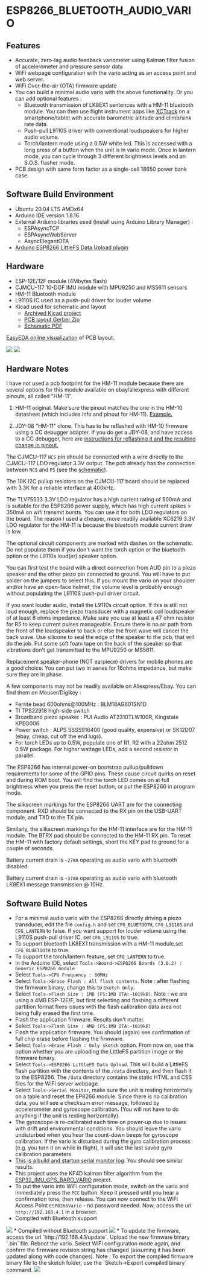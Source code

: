 # ESP8266_BLUETOOTH_AUDIO_VARIO

## Features
* Accurate, zero-lag audio feedback variometer using Kalman filter fusion of accelerometer and pressure sensor data
* WiFi webpage configuration with the vario acting as an access point and web server.
* WiFi Over-the-air (OTA) firmware update 
* You can build a minimal audio vario with the above functionality. Or you can add optional features :
    * Bluetooth transmission of LK8EX1 sentences with a HM-11 bluetooth module. You can then use 
flight instrument apps like [XCTrack](https://xctrack.org/) on a smartphone/tablet with accurate barometric altitude and climb/sink rate data.
    * Push-pull L9110S driver with conventional loudspeakers for higher audio volume. 
    * Torch/lantern mode using a 0.5W white led. This is accessed with a long press of a button when the unit is in vario mode. Once in lantern mode, you can cycle through 3 different brightness levels and an S.O.S. flasher mode.
* PCB design with same form factor as a single-cell 18650 power bank case. 

## Software Build Environment 
* Ubuntu 20.04 LTS AMDx64
* Arduino IDE version 1.8.16
* External Arduino libraries used (install using Arduino Library Manager) : 
  * ESPAsyncTCP
  * ESPAsyncWebServer
  * AsyncElegantOTA
* [Arduino ESP8266 LittleFS Data Upload plugin](https://github.com/earlephilhower/arduino-esp8266littlefs-plugin/releases)

## Hardware

* ESP-12E/12F module (4Mbytes flash)
* CJMCU-117 10-DOF IMU module with MPU9250 and MS5611 sensors
* HM-11 Bluetooth module
* L9110S IC used as a push-pull driver for louder volume 
* Kicad used for schematic and layout
  * [Archived Kicad project](hw/esp8266_bluetooth_vario_kicad.zip)
  * [PCB layout Gerber Zip](hw/esp8266_bluetooth_vario_gerber.zip)
  * [Schematic PDF](hw/esp8266_bluetooth_vario_schematic.pdf)

[EasyEDA online visualization](https://gerber-viewer.easyeda.com/showcase) of PCB layout. 

<img src="hw/esp8266_bluetooth_vario_top.png">

<img src="hw/esp8266_bluetooth_vario_bot.png">

## Hardware Notes

I have not used a pcb footprint for the HM-11 module because there are several options for this
module available on ebay/aliexpress with different pinouts, all called "HM-11".

1. HM-11 original. Make sure the pinout matches the one in the HM-10 datasheet (which includes info and pinout for HM-11). [Example.](https://www.seeedstudio.com/Bluetooth-V4.0-HM-11-BLE-Module-p-1803.html)

2. JDY-08 "HM-11" clone. This has to be reflashed with HM-10 firmware using a CC debugger adapter. 
If you do get a JDY-08, and have access to a CC debugger, here are [instructions for reflashing it and the resulting change in pinout.](https://www.iot-experiments.com/jdy-08/)

The CJMCU-117 `NCS` pin should be connected with a wire directly to the 
CJMCU-117  LDO regulator 3.3V output. The pcb already has the connection between `NCS` and `PS` (see the [schematic](hw/esp8266_bluetooth_vario_schematic.pdf)).

The 10K I2C pullup resistors on the CJMCU-117 board should be replaced with 3.3K for a reliable interface at 400kHz.

The TLV75533 3.3V LDO regulator has a high current rating of 500mA and is suitable for the ESP8266 power supply, which has high current spikes > 350mA on wifi transmit bursts. You can use it for both LDO regulators on the board. The reason I used a cheaper, more readily available XC6219 3.3V LDO regulator for the HM-11 is because the bluetooth module current draw is low.

The optional circuit components are marked with dashes on the schematic. Do not populate them if 
you don't want the torch option or the bluetooth option or the L9110s loud(er) speaker option. 

You can first test the board with a direct connection from AUD pin to a piezo speaker and the other piezo
pin connected to ground. You will have to put solder on the jumpers to select this.
If you mount the vario on your shoulder and/or have an open-face helmet, the volume level is probably enough without populating the L9110S push-pull driver circuit.

If you want louder audio, install the L9110s circuit option. If this is still not loud enough, replace the piezo transducer with a magnetic coil loudspeaker of at least 8 ohms impedance. Make sure you use at least a 47 ohm resistor for R5 to keep current pulses manageable. 
Ensure there is no air path from the front of the loudspeaker 
to back or else the front wave will cancel the back wave. 
Use silicone  to seal the edge of the speaker to the pcb, that will do the job. 
Put some soft foam tape on the back of the speaker so that vibrations don't get transmitted 
to the MPU9250 or MS5611.

Replacement speaker-phone (NOT earpiece) drivers for mobile phones are a good choice.  You can put two in series for 16ohms impedance, but make sure they are in phase.

A few components may not be readily available on Aliexpress/Ebay. You can find them on Mouser/Digikey :
* Ferrite bead 600ohms@100MHz : BLM18AG601SN1D
* TI TPS22918 high-side switch 
* Broadband piezo speaker : PUI Audio AT2310TLW100R, Kingstate KPEG006 
* Power switch : ALPS SSSS916400 (good quality, expensive) or SK12D07 (ebay, cheap, cut off the end lugs).
* For torch LEDs up to 0.5W, populate one of R1, R2 with a 22ohm 2512 0.5W package. For higher wattage LEDs, add a second resistor in parallel. 

The ESP8266 has internal power-on bootstrap pullup/pulldown requirements for some of the GPIO pins. These cause circuit quirks on reset and during ROM boot. You will find the torch LED comes on at full brightness when you press the reset button, or put the ESP8266 in program mode.

The silkscreen markings for the ESP8266 UART are for the connecting component. RXD should be connected to the RX pin on the USB-UART module, and TXD to the TX pin. 

Similarly, the silkscreen markings for the HM-11 interface are for the HM-11 module. The BTRX pad should be connected to the HM-11 RX pin. To reset the HM-11 with factory default settings, short the KEY pad to ground for a couple of seconds.

Battery current drain is `~27mA` operating as audio vario with bluetooth disabled. 

Battery current drain is `~37mA` operating as audio vario with bluetooth LK8EX1 message transmission @ 10Hz.

## Software Build Notes

* For a minimal audio vario with the ESP8266 directly driving a piezo transducer, edit the file `config.h` and set `CFG_BLUETOOTH`, `CFG_L9110S` and `CFG_LANTERN` to false.
If you want support for louder volume using the L9110S push-pull driver IC, set `CFG_L9110S` to true.   
* To support bluetooth LK8EX1 transmission with a HM-11 module,set `CFG_BLUETOOTH` to true.
* To support the torch/lantern feature, set `CFG_LANTERN` to true.
* In the Arduino IDE, select `Tools->Board->ESP8266 Boards (3.0.2) : Generic ESP8266 module`
* Select `Tools->CPU Frequency : 80MHz`
* Select `Tools->Erase Flash : All flash contents`. Note : after flashing the firmware binary, change this to `Sketch Only`.
* Select `Tools->Flash Size : 1MB (FS:1MB OTA:~1019kB)`. Note : we are using a 4MB ESP-12E/F, but first selecting and flashing a different partition format fixes issues with the flash calibration data area not being fully erased the first time.
* Flash the application firmware. Results don't matter.
* Select `Tools->Flash Size : 4MB (FS:1MB OTA:~1019kB)`
* Flash the application firmware. You should (again) see confirmation of full chip erase before flashing the firmware.
* Select `Tools->Erase Flash : Only sketch` option. From now on, use this option whether you are uploading the LittleFS partition image or the firmware binary. 
* Select `Tools->ESP8266 LittleFS Data Upload`. This will build a LittleFS flash partition with the contents of the `/data` directory, and then flash it to the ESP8266. The `/data` directory contains the static HTML and CSS files for the WiFi server webpage.
* Select `Tools->Serial Monitor`, make sure the unit is resting horizontally on a table and reset the EP8266 module. Since there is no calibration data, you will see a checksum error message, followed by accelerometer and gyroscope calibration.
(You will not have to do anything if the unit is resting horizontally).
* The gyroscope is re-calibrated each time on power-up due to issues with drift and environmental conditions. You should leave the vario undisturbed when you hear the count-down beeps for gyroscope calibration. If the vario is disturbed during the gyro calibration process (e.g. you turn it on while in flight), it will use the last saved gyro calibration parameters.
* [This is a build and startup serial monitor log](docs/build_log.txt).  You should see similar results.
* This project uses the KF4D kalman filter algorithm from the [ESP32_IMU_GPS_BARO_VARIO](https://github.com/har-in-air/ESP32_IMU_BARO_GPS_VARIO) project.
* To put the vario into WiFi configuration mode, switch on the vario and immediately press the `PCC` button. Keep it pressed until you hear a confirmation tone, then release. You can now connect to the WiFi Access Point `ESP8266Vario` - no password needed. Now, access the url `http://192.168.4.1` in a browser.
* Compiled with Bluetooth support
<img src="docs/wifi_config_webpage.png">
* Compiled without Bluetooth support
<img src="docs/wifi_config_webpage_no_bt.png">
* To update the firmware, access the url `http://192.168.4.1/update`. 
Upload the new firmware binary `.bin` file. Reboot the vario. Select WiFi configuration mode again, and confirm the firmware revision string has changed (assuming it has been updated along with code changes).
Note : To export the compiled firmware binary file to the sketch folder, use the `Sketch->Export compiled binary` command.

<img src="docs/firmware_update.png">
